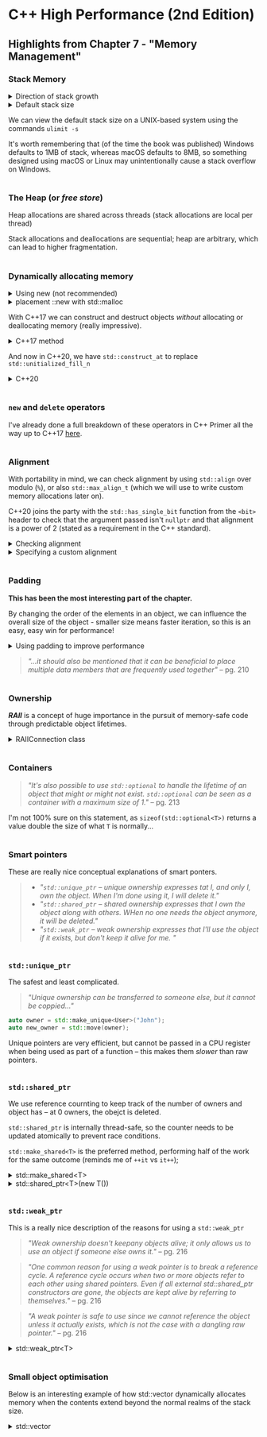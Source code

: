 # C++ High Performance (2nd Edition)

## Highlights from Chapter 7 - "Memory Management"

### Stack Memory
<details> 
  <summary>Direction of stack growth</summary>
  
  ```cpp
  #include <iostream>

void f1() {
    int i = 0;
    std::cout << "f1()  : " << std::addressof(i) << '\n';
}

void f2() {
    int i = 0;
    std::cout << "f2()  : " << std::addressof(i) << '\n';
    f1();
}

int main() {
    int i = 0;
    std::cout << "main(): " << std::addressof(i) << '\n';

    f2();
    f1();

    return 0;
}

// - - - - - - - - - - - - - - - - - - - - - - - - - - - - - - - - - - - - -
// OUTPUT  - - - - - - - - - - - - - - - - - - - - - - - - - - - - - - - - -
// - - - - - - - - - - - - - - - - - - - - - - - - - - - - - - - - - - - - -

// main(): 0x7ff7bfeff168
// f2()  : 0x7ff7bfeff14c
// f1()  : 0x7ff7bfeff12c
// f1()  : 0x7ff7bfeff14c
// Program ended with exit code: 0
  ```
  
</details>

<details> 
  <summary>Default stack size</summary>
  
  ```cpp
  #include <iostream>

void func(std::byte *stack_bottom_order) {
    std::byte data[1024];
    
    std::cout << stack_bottom_order - data << '\n';
    
    func(stack_bottom_order);
}

int main()
{
    std::byte b;
    
    func(&b);
    
    return 0;
}

// - - - - - - - - - - - - - - - - - - - - - - - - - - - - - - - - - - - - - -
// OUTPUT  - - - - - - - - - - - - - - - - - - - - - - - - - - - - - - - - - -
// - - - - - - - - - - - - - - - - - - - - - - - - - - - - - - - - - - - - - -

// 1067
// 2139
// 3211
// 4283
// ...
// 8378747
// 8379819
// 8380891
// 8381963
  ```
  
</details>

We can view the default stack size on a UNIX-based system using the commands `ulimit -s`
  
It's worth remembering that (of the time the book was published) Windows defaults to 1MB of stack, whereas macOS defaults to 8MB, so something designed using macOS or Linux may unintentionally cause a stack overflow on Windows.
#
### The Heap (or _free store_)
Heap allocations are shared across threads (stack allocations are local per thread)
  
Stack allocations and deallocations are sequential; heap are arbitrary, which can lead to higher fragmentation.
#
### Dynamically allocating memory
<details>
  <summary>Using new (not recommended)</summary>
  
  ```cpp
  class User {
public:
    User(std::string&& name) : name_(name)
    {
        std::cout << "user \"" << name << "\" created" << std::endl;
    }
    
    ~User()
    {
        std::cout << "deleting " << name_ << "..." << std::endl;
    }
    
    void print_name() { std::cout << name_ << std::endl; }
private:
    std::string name_;
};

int main()
{
    User *u1 = new User("John");
    
    u1->print_name();
    
    delete u1;
    u1 = nullptr;
    
    return 0;
}

// - - - - - - - - - - - - - - - - - - - - - - - - - - - - - - - - - - - - - -
// OUTPUT  - - - - - - - - - - - - - - - - - - - - - - - - - - - - - - - - - -
// - - - - - - - - - - - - - - - - - - - - - - - - - - - - - - - - - - - - - -
  
// user "John" created
// John
// deleting John...
// Program ended with exit code: 0
  ```
  
</details>
  
<details>
  <summary>placement ::new with std::malloc</summary>
  
  ```cpp
  #include <string>
#include <iostream>

class User {
public:
    User(std::string&& name) : name_(name)
    {
        std::cout << "user \"" << name << "\" created using std::malloc and ::new" << std::endl;
    }
    
    ~User()
    {
        std::cout << "deleting " << name_ << "..." << std::endl;
    }
    
    void print_name() { std::cout << name_ << std::endl; }
    
private:
    std::string name_;
};

int main()
{
    void *memory = std::malloc(sizeof(User));
    User *u1 = ::new(memory) User("John");
    
    u1->print_name();
    
    u1->~User();
    std::free(memory);
    
    return 0;
}
  
// - - - - - - - - - - - - - - - - - - - - - - - - - - - - - - - - - - - - - -
// OUTPUT  - - - - - - - - - - - - - - - - - - - - - - - - - - - - - - - - - -
// - - - - - - - - - - - - - - - - - - - - - - - - - - - - - - - - - - - - - -

// user "John" created using std::malloc and ::new
// John
// deleting John...
// Program ended with exit code: 0
  ```
  
</details>

With C++17 we can construct and destruct objects _without_ allocating or deallocating memory (really impressive).
  
<details>
  <summary>C++17 method</summary>
  
  ```cpp
  #include <string>
#include <iostream>
#include <memory>

class User {
public:
    User(std::string&& name) : name_(name)
    {
        std::cout << "user \"" << name << "\" created using reinterpret_cast and std::unitialized_fill_at" << std::endl;
    }
    
    ~User()
    {
        std::cout << "deleting " << name_ << "..." << std::endl;
    }
    
    void print_name() { std::cout << name_ << std::endl; }
    
private:
    std::string name_;
};

int main()
{
    void *memory = std::malloc(sizeof(User));
    
    User *user_ptr = reinterpret_cast<User*>(memory);
    
    std::uninitialized_fill_n(user_ptr, 1, User("John"));
    
    user_ptr->print_name();
    
    std::destroy_at(user_ptr);
    std::free(memory);
    
    return 0;
}

  ```
  
</details>
  
And now in C++20, we have `std::construct_at` to replace `std::unitialized_fill_n`
  
  
<details>
  <summary>C++20</summary>
  
  ```cpp
  #include <string>
#include <iostream>
#include <memory>

class User {
public:
    User(std::string&& name) : name_(name)
    {
        std::cout << "user \"" << name << "\" created using reinterpret_case and std::construct_at" << std::endl;
    }
    
    ~User()
    {
        std::cout << "deleting " << name_ << "..." << std::endl;
    }
    
    void print_name() { std::cout << name_ << std::endl; }
    
private:
    std::string name_;
};

int main()
{
    void *memory = std::malloc(sizeof(User));
    
    User *user_ptr = reinterpret_cast<User*>(memory);
    
    std::construct_at(user_ptr, User("John"));
    
    user_ptr->print_name();
    
    std::destroy_at(user_ptr);
    std::free(memory);
    
    return 0;
}

  ```
</details>

#
### `new` and `delete` operators
I've already done a full breakdown of these operators in C++ Primer all the way up to C++17 [here](https://github.com/ITHelpDec/CPP-Primer/blob/f0b1d8cba07f2b00accf0937696cb11cd8a85898/Chapter%2019%20–%20Specialised%20Tools%20and%20Techniques/19.01.cpp).
#
### Alignment
With portability in mind, we can check alignment by using `std::align` over modulo (`%`), or also `std::max_align_t` (which we will use to write custom memory allocations later on).

C++20 joins the party with the `std::has_single_bit` function from the `<bit>` header to check that the argument passed isn't `nullptr` and that alignment is a power of 2 (stated as a requirement in the C++ standard).
<details>
  <summary>Checking alignment</summary>
  
  ```cpp
#include <iostream>
#include <cassert>
#include <bit>

bool is_aligned(void* ptr, std::size_t alignment) {
    assert(ptr != nullptr);
    assert(std::has_single_bit(alignment));

    std::size_t s = std::numeric_limits<std::size_t>::max();
    void *aligned_ptr = ptr;
    std::align(alignment, 1, aligned_ptr, s);

    return ptr == aligned_ptr;
}

int main()
{
    char *p = new char;

    char *p1 = new char('a');
    char *p2 = new char('b');

    std::cout << alignof(std::max_align_t) << std::endl;

    std::size_t max_alighment = alignof(std::max_align_t);

    assert(is_aligned(p, max_alighment));
    assert(is_aligned(p1, max_alighment));
    assert(is_aligned(p2, max_alighment));

    return 0;
}
  ```
  
</details>

<details>
  <summary>Specifying a custom alignment</summary>
  
  ```cpp
  
#include <iostream>

struct alignas(64) Buffer {
    std::byte data[64];
};

int main()
{
    alignas(32) int x;
    alignas(64) int y;

    std::cout << "Buffer: " << alignof(Buffer) << '\n';
    std::cout << "x       " << alignof(x)      << '\n';
    std::cout << "y       " << alignof(y)      << '\n';

    return 0;
}
  ```
</details>

#
### Padding
**This has been the most interesting part of the chapter.**
  
By changing the order of the elements in an object, we can influence the overall size of the object - smaller size means faster iteration, so this is an easy, easy win for performance!
  
<details>
  <summary>Using padding to improve performance</summary>
  
  ```cpp
  #include <iostream>

 class Document1 {
     bool is_cached_;
     double rank_;
     int id_;
 };

 class Document2 {
     bool is_cached_;
     int id_;
     double rank_;
 };

 class Document3 {
     double rank_;
     bool is_cached_;
     int id_;
 };

 class Document4 {
     double rank_;
     int id_;
     bool is_cached_;
 };

 class Document5 {
     int id_;
     double rank_;
     bool is_cached_;
 };

 class Document6 {
     int id_;
     bool is_cached_;
     double rank_;
 };

 int main()
 {
     std::cout << "bool:      " << sizeof(bool)      << " bytes\n";     // 1
     std::cout << "double:    " << sizeof(double)    << " bytes\n";     // 8
     std::cout << "int:       " << sizeof(int)       << " bytes\n\n";   // 4

     std::cout << "Document1: " << sizeof(Document1) << " bytes\n";     // 24
     std::cout << "Document2: " << sizeof(Document2) << " bytes\n";     // 24
     std::cout << "Document3: " << sizeof(Document3) << " bytes\n";     // 24
     std::cout << "Document4: " << sizeof(Document4) << " bytes\n";     // 24
     std::cout << "Document5: " << sizeof(Document5) << " bytes\n";     // 24
     std::cout << "Document6: " << sizeof(Document6) << " bytes\n\n";   // 24

     return 0;
 }
  
// - - - - - - - - - - - - - - - - - - - - - - - - - - - - - - - - - - - - - -
// OUTPUT  - - - - - - - - - - - - - - - - - - - - - - - - - - - - - - - - - -
// - - - - - - - - - - - - - - - - - - - - - - - - - - - - - - - - - - - - - -
  
// bool:      1 bytes
// double:    8 bytes
// int:       4 bytes
// 
// Document1: 24 bytes
// Document2: 16 bytes
// Document3: 16 bytes
// Document4: 16 bytes
// Document5: 24 bytes
// Document6: 16 bytes
// 
// Program ended with exit code
  ```
  
</details>
  
> _"...it should also be mentioned that it can be beneficial to place multiple data members that are frequently used together"_ – pg. 210
#
### Ownership
**_RAII_** is a concept of huge importance in the pursuit of memory-safe code through predictable object lifetimes.

<details>
<summary>RAIIConnection class</summary>

```cpp
class RAIIConnection {
public:
    explicit RAIIConnection(const std::string& url) : connection_(open_connection(url)) { }
    
    ~RAIIConnection()
    {
        try {
            close(connection_);
        } catch (const std::exception &e) {
            // Handle error, but never throw from a destructor
        }
    }
    
    Connection& get() { return connection_; }
private:
    Connection connection_;
};

void send_request(const std::string& request) {
    RAIIConnection connection("https://eyebleach.me/kittens/");
    send_request(connection.get(), request);

    // close(connection);
    // No need to close the connection above
    // it is automatically handled by the RAIIConnection destructor
}

```
</details>

#
### Containers
> _"It's also possible to use `std::optional` to handle the lifetime of an object that might or might not exist. `std::optional` can be seen as a container with a maximum size of 1."_ – pg. 213

I'm not 100% sure on this statement, as `sizeof(std::optional<T>)` returns a value double the size of what `T` is normally... 
#
### Smart pointers
These are really nice conceptual explanations of smart ponters.

> * _"`std::unique_ptr` – unique ownership expresses tat I, and only I, own the object. When I'm done using it, I will delete it."_ 
> * _"`std::shared_ptr` – shared ownership expresses that I own the object along with others. WHen no one needs the object anymore, it will be deleted."_
> * _"`std::weak_ptr` – weak ownership expresses that I'll use the object if it exists, but don't keep it alive for me. "_

#
### `std::unique_ptr`
The safest and least complicated.

> _"Unique ownership can be transferred to someone else, but it cannot be coppied..."_
```cpp
auto owner = std::make_unique<User>("John");
auto new_owner = std::move(owner);
```
Unique pointers are very efficient, but cannot be passed in a CPU register when being used as part of a function – this makes them _slower_ than raw pointers.
#
### `std::shared_ptr`
We use reference cournting to keep track of the number of owners and object has – at 0 owners, the obejct is deleted.

`std::shared_ptr` is internally thread-safe, so the counter needs to be updated atomically to prevent race conditions.

`std::make_shared<T>` is the preferred method, performing half of the work for the same outcome (reminds me of `++it` vs `it++`);
<details>
<summary>std::make_shared&lt;T&gt;</summary>

```cpp
#include <iostream>

void* operator new (std::size_t size) {
    void *p = std::malloc(size);
    std::cout << "allocated " << size << " byte(s)" << '\n';
    return p;
}

void operator delete(void *p) noexcept {
    std::cout << "deleted memory\n";
    return std::free(p);
}

int main()
{
    auto i = std::make_shared<double>(42.0);
    
    return 0;
}

// allocated 32 byte(s)
// deleted memory
// Program ended with exit code: 0
```
</details>

<details>
<summary>std::shared_ptr&lt;T&gt;(new T())</summary>

```cpp
#include <iostream>

void* operator new (std::size_t size) {
    void *p = std::malloc(size);
    std::cout << "allocated " << size << " byte(s)" << '\n';
    return p;
}

void operator delete(void *p) noexcept {
    std::cout << "deleted memory\n";
    return std::free(p);
}

int main()
{
    auto j = std::shared_ptr<double>(new double(42.0));
    
    return 0;
}

// allocated 8 byte(s)
// allocated 32 byte(s)
// deleted memory
// deleted memory
// Program ended with exit code: 0
```
</details>

#
### `std::weak_ptr`
This is a really nice description of the reasons for using a `std::weak_ptr`
> _"Weak ownership doesn't keepany objects alive; it only allows us to use an object if someone else owns it."_ – pg. 216
  
> _"One common reason for using a weak pointer is to break a reference cycle. A reference cycle occurs when two or more objects refer to each other using shared pointers. Even if all external std::shared_ptr constructors are gone, the objects are kept alive by referring to themselves."_ – pg. 216
  
> _"A weak pointer is safe to use since we cannot reference the object unless it actually exists, which is not the case with a dangling raw pointer."_ – pg. 216

<details>
<summary>std::weak_ptr&lt;T&gt;</summary>

```cpp
#include <iostream>

int main()
{
    std::shared_ptr<int> i = std::make_shared<int>(10);
    
    std::weak_ptr<int> wptr(i);
    
    // - - - - - - - - - - - - - - - - - - - - - - - - - - - - - - - - - - - -
    
    // .lock() convered std::weak_ptr to std::shared_ptr
    if (auto shared_i = wptr.lock()) {
        std::cout << *shared_i << '\n';
    } else {
        std::cout << "wptr has expired; shared_ptr was nullptr\n";
    }
    
    // - - - - - - - - - - - - - - - - - - - - - - - - - - - - - - - - - - - -
    
    i.reset();
    
    // dereferencing a reset shared_ptr will throw an exception
    if (i) std::cout << *i << '\n';
    
    // - - - - - - - - - - - - - - - - - - - - - - - - - - - - - - - - - - - -
    
    if (auto shared_i = wptr.lock()) {
        std::cout << *shared_i << '\n';
    } else {
        std::cout << "wptr has expired; shared_ptr was nullptr\n";
    }
    
    return 0;
}
```
</details>
  
#
### Small object optimisation
Below is an interesting example of how std::vector dynamically allocates memory when the contents extend beyond the normal realms of the stack size.
<details>
<summary>std::vector</summary>

```cpp
#include <iostream>

std::size_t allocated = 0;

void* operator new(std::size_t size) {
    void *p = std::malloc(size);
    allocated += size;
    return p;
}

void operator delete(void *p) noexcept {
    std::free(p);
}

int main()
{
    // default size
    std::string s;
    
    std::cout << "stack space = " << sizeof(s)    << ','
              << " heap space = " << allocated    << ','
              << " capacity = "   << s.capacity() << '\n';
    
    // 22 characters + '\0'
    std::string t = "1234567890123456789012";
    
    std::cout << "stack space = " << sizeof(t)    << ','
              << " heap space = " << allocated    << ','
              << " capacity = "   << t.capacity() << '\n';
    
    // 23 characters + '\0' – goes beyond stack
    std::string u = "12345678901234567890123";
    
    std::cout << "stack space = " << sizeof(u)    << ','
              << " heap space = " << allocated    << ','
              << " capacity = "   << u.capacity() << '\n';
    
    return 0;
}

// - - - - - - - - - - - - - - - - - - - - - - - - - - - - - - - - - - - - - -
// OUTPUT  - - - - - - - - - - - - - - - - - - - - - - - - - - - - - - - - - -
// - - - - - - - - - - - - - - - - - - - - - - - - - - - - - - - - - - - - - -

// stack space = 24, heap space = 0, capacity = 22
// stack space = 24, heap space = 0, capacity = 22
// stack space = 24, heap space = 32, capacity = 31
// Program ended with exit code: 0
```
</details>
